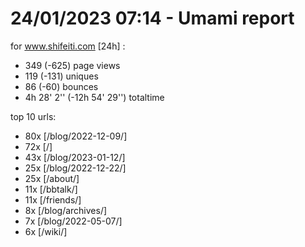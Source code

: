# 24/01/2023 07:14 - Umami report
for www.shifeiti.com [24h] :

 - 349 (-625) page views
 - 119 (-131) uniques
 - 86 (-60) bounces
 - 4h 28' 2'' (-12h 54' 29'') totaltime


top 10 urls:
 - 80x [/blog/2022-12-09/]
 - 72x [/]
 - 43x [/blog/2023-01-12/]
 - 25x [/blog/2022-12-22/]
 - 25x [/about/]
 - 11x [/bbtalk/]
 - 11x [/friends/]
 - 8x [/blog/archives/]
 - 7x [/blog/2022-05-07/]
 - 6x [/wiki/]



